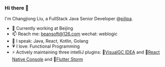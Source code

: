 ### Hi there 👋

<!--
**beansoftapp/beansoftapp** is a ✨ _special_ ✨ repository because its `README.md` (this file) appears on your GitHub profile.

Here are some ideas to get you started:

- 🔭 I’m currently working on ...
- 🌱 I’m currently learning ...
- 👯 I’m looking to collaborate on ...
- 🤔 I’m looking for help with ...
- 💬 Ask me about ...
- 📫 How to reach me: ...
- 😄 Pronouns: ...
- ⚡ Fun fact: ...
-->
I'm Changjiong Liu, a FullStack Java Senior Developer @[pilipa](https://github.com/pilipa-cn).

- 🔭 Currently working at Beijing
- 📫 Reach me: beansoft@126.com wechat: weblogic
- 🎤 I speak: Java, React, Kotlin, Golang
- 💗 I love: Functional Programming
- ⚡ Actively maintaining three intelliJ plugins: 🌈[VisualGC IDEA](https://github.com/beansoftapp/visualgc_java8/) and 🌈[React Native Console](https://github.com/beansoftapp/react-native-console/) and 🌈[Flutter Storm](https://plugins.jetbrains.com/plugin/14718-flutter-storm/)
